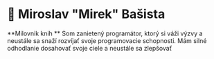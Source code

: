 # 🐊 Miroslav "Mirek" Bašista
**Milovnik knih **
Som zanietený programátor, ktorý si váži výzvy a neustále sa
snaží rozvíjať svoje programovacie schopnosti. Mám silné
odhodlanie dosahovať svoje ciele a neustále sa zlepšovať
<!--
**Mirek321/Mirek321** is a ✨ _special_ ✨ repository because its `README.md` (this file) appears on your GitHub profile.

Here are some ideas to get you started:

- 🔭 I’m currently working on ...
- 🌱 I’m currently learning ...
- 👯 I’m looking to collaborate on ...
- 🤔 I’m looking for help with ...
- 💬 Ask me about ...
- 📫 How to reach me: ...
- 😄 Pronouns: ...
- ⚡ Fun fact: ...
-->
